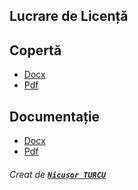 ## Lucrare de Licență

## Copertă

* [Docx](https://github.com/turcunicusor/Licenta/blob/master/Documentation/Coperta.docx "Coperta licenta format docx")
* [Pdf](https://github.com/turcunicusor/Licenta/blob/master/Documentation/Coperta.pdf "Coperta licenta format pdf")

## Documentație

* [Docx](https://github.com/turcunicusor/Licenta/blob/master/Documentation/Documentation.docx "Coperta licenta format docx")
* [Pdf](https://github.com/turcunicusor/Licenta/blob/master/Documentation/Documentation.pdf "Coperta licenta format pdf")

###### Creat de [_**`Nicușor TURCU`**_](https://github.com/turcunicusor "Github")
